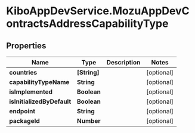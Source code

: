 # KiboAppDevService.MozuAppDevContractsAddressCapabilityType

## Properties

Name | Type | Description | Notes
------------ | ------------- | ------------- | -------------
**countries** | **[String]** |  | [optional] 
**capabilityTypeName** | **String** |  | [optional] 
**isImplemented** | **Boolean** |  | [optional] 
**isInitializedByDefault** | **Boolean** |  | [optional] 
**endpoint** | **String** |  | [optional] 
**packageId** | **Number** |  | [optional] 


